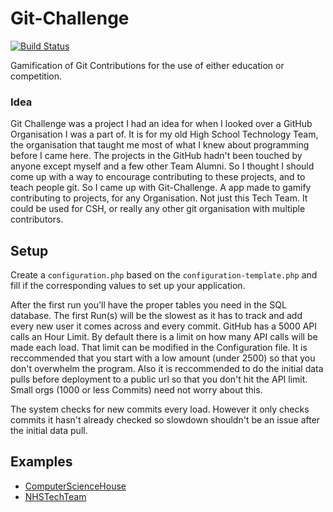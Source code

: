 Git-Challenge
=============
[![Build Status](https://travis-ci.org/devinmatte/Git-Challenge.svg?branch=master)](https://travis-ci.org/devinmatte/Git-Challenge)


Gamification of Git Contributions for the use of either education or competition.

### Idea
Git Challenge was a project I had an idea for when I looked over a GitHub Organisation I was a part of. It is for my old High School Technology Team, the organisation that taught me most of what I knew about programming before I came here. The projects in the GitHub hadn't been touched by anyone except myself and a few other Team Alumni. So I thought I should come up with a way to encourage contributing to these projects, and to teach people git. So I came up with Git-Challenge. A app made to gamify contributing to projects, for any Organisation. Not just this Tech Team. It could be used for CSH, or really any other git organisation with multiple contributors.

Setup
-----

Create a `configuration.php` based on the `configuration-template.php` and fill if the corresponding values to set up your application.

After the first run you'll have the proper tables you need in the SQL database. The first Run(s) will be the slowest as it has to track and add every new user it comes across and every commit. GitHub has a 5000 API calls an Hour Limit. By default there is a limit on how many API calls will be made each load. That limit can be modified in the Configuration file. It is reccommended that you start with a low amount (under 2500) so that you don't overwhelm the program. Also it is reccommended to do the initial data pulls before deployment to a public url so that you don't hit the API limit. Small orgs (1000 or less Commits) need not worry about this.

The system checks for new commits every load. However it only checks commits it hasn't already checked so slowdown shouldn't be an issue after the initial data pull.

Examples
--------

- [ComputerScienceHouse](https://csh.rit.edu/~matted/Git-Challenge/)
- [NHSTechTeam](http://nhstech.us/Git-Challenge/)
